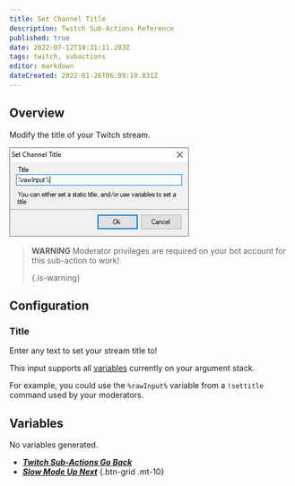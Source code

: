 ```yaml
---
title: Set Channel Title
description: Twitch Sub-Actions Reference
published: true
date: 2022-07-12T18:31:11.203Z
tags: twitch, subactions
editor: markdown
dateCreated: 2022-01-26T06:09:10.831Z
---
```


## Overview

Modify the title of your Twitch stream.

![settitle-1.png](/settitle-1.png)

> **WARNING** Moderator privileges are required on your bot account for this sub-action to work! 
> 
> {.is-warning}


## Configuration
### Title
Enter any text to set your stream title to!

This input supports all [variables](/en/Variables) currently on your argument stack.

For example, you could use the `%rawInput%` variable from a `!settitle` command used by your moderators.


## Variables
No variables generated.


- [<i class="mdi mdi-chevron-left"></i>***Twitch Sub-Actions ***Go Back******](/en/Sub-Actions/Twitch)
- [<i class="mdi mdi-twitch text--twitch"></i>***Slow Mode ***Up Next******](/en/Sub-Actions/Twitch/Slow-Mode)
{.btn-grid .mt-10}